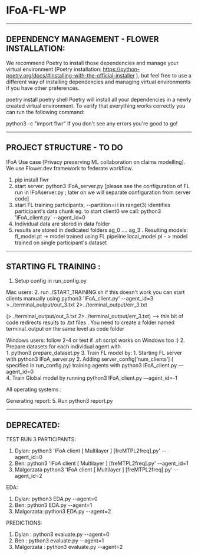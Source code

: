 # IFoA-FL-WP

---------------------------------------------------------
DEPENDENCY MANAGEMENT - FLOWER INSTALLATION:
-----------------------------------------------------------

We recommend Poetry to install those dependencies and manage your virtual environment (Poetry installation: https://python-poetry.org/docs/#installing-with-the-official-installer ), but feel free to use a different way of installing dependencies and managing virtual environments if you have other preferences.

poetry install
poetry shell
Poetry will install all your dependencies in a newly created virtual environment. To verify that everything works correctly you can run the following command:

python3 -c "import flwr"
If you don't see any errors you're good to go!


-----------------------------------------------------------
PROJECT STRUCTURE - TO DO 
-----------------------------------------------------------
IFoA Use case [Privacy preserving ML collaboration on claims modelling]. We use Flower.dev framework to federate workflow. 

1. pip install flwr
2. start server: python3 IFoA_server.py     [please see the configuration of FL run in IFoAserver.py ; later on we will separate configuration from server code]
3. start FL training participants, --partition=i i in range(3) identifies participant's data chunk eg. to start client0 we call: python3 'IFoA_client.py' --agent_id=0
4. Individual data are stored in data folder
5. results are stored in dedicated folders ag_0 .... ag_3 . Resulting models:
    fl_model.pt -> model trained using FL pipeline
    local_model.pl - > model trained on single participant's dataset


-----------------------------------------------------------
STARTING FL TRAINING :
-------------------------------------------------------------

1. Setup config in run_config.py

Mac users: 
2. run ./START_TRAINING.sh
if this doesn't work you can start clients manually using
python3 'IFoA_client.py' --agent_id=3 >../terminal_output/out_3.txt 2>../terminal_output/err_3.txt


(>../terminal_output/out_3.txt 2>../terminal_output/err_3.txt) --> this bit of code redirects results to .txt files .   You need to create a folder named terminal_output on the same level as code folder 



Windows users: follow 2-4 or test if .sh script works on Windows too :) 
2. Prepare datasets for each individual agent with  
    1. python3 prepare_dataset.py
3. Train FL model by:
    1. Starting FL server with python3 IFoA_server.py
    2. Adding server_config[‘num_clients’] ( specified in run_config.py) training agents with python3 IFoA_client.py  —agent_id=0  
4. Train Global model by running python3 IFoA_client.py —agent_id=-1


All operating systems : 

Generating report:
5. Run python3 report.py



-------------------------------------------------------------
DEPRECATED: 
-------------------------------------------------------------



TEST RUN 3 PARTICIPANTS:
1. Dylan: python3 'IFoA client  [ Multilayer ] [freMTPL2freq].py' --agent_id=0
2. Ben: python3 'IFoA client  [ Multilayer ] [freMTPL2freq].py' --agent_id=1
3. Malgorzata python3 'IFoA client  [ Multilayer ] [freMTPL2freq].py' --agent_id=2


EDA: 

1. Dylan: python3 EDA.py --agent=0
2. Ben: python3 EDA.py --agent=1
3. Malgorzata: python3 EDA.py --agent=2

PREDICTIONS:
1. Dylan : python3 evaluate.py --agent=0
2. Ben : python3 evaluate.py --agent=1
3. Malgorzata :  python3 evaluate.py --agent=2





